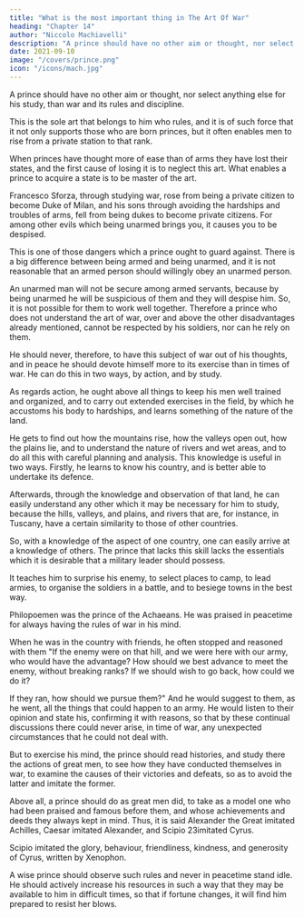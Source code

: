 ```yaml
---
title: "What is the most important thing in The Art Of War"
heading: "Chapter 14"
author: "Niccolo Machiavelli"
description: "A prince should have no other aim or thought, nor select anything else for his study, than war and its rules and discipline"
date: 2021-09-10
image: "/covers/prince.png"
icon: "/icons/mach.jpg"
---
```





A prince should have no other aim or thought, nor select anything else for his study, than war and its rules and discipline. 

This is the sole art that belongs to him who rules, and it is of such force that it not
only supports those who are born princes, but it often enables men to rise from a private station to that rank. 

When princes have thought more of ease than of arms they have lost their states, and the first cause of losing it is to neglect this art. What enables a prince to acquire a state is to be master of the art. 

Francesco Sforza, through studying war, rose from being a private citizen to become Duke of
Milan, and his sons through avoiding the hardships and troubles of arms, fell from being dukes to become private citizens. For among other evils which being unarmed brings you, it causes you to be despised.

This is one of those dangers which a prince ought to guard against. There is a big difference between being armed and being unarmed, and it is not reasonable that an armed person should willingly obey an unarmed person. 

An unarmed man will not be secure among armed servants, because by being unarmed he will be suspicious of them and they will despise him. So, it is not possible for them to work well together. Therefore a prince who does not understand the art of war, over and above the other
disadvantages already mentioned, cannot be respected by his soldiers, nor can he rely on them. 

He should never, therefore, to have this subject of war out of his thoughts, and in peace he should devote himself more to its exercise than in times of war. He can do this in two ways, by action, and by study.

As regards action, he ought above all things to keep his men well trained and organized, and to carry out extended exercises in the field, by which he accustoms his body to hardships, and learns something of the nature of the land. 

He gets to find out how the mountains rise, how the valleys open out, how the plains lie, and to understand the nature of rivers and wet areas, and to do all this with careful planning and analysis. This knowledge is useful in two ways. Firstly, he learns to know his country, and is better able to undertake its defence. 

Afterwards, through the knowledge and observation of that land, he can easily understand any other which it may be necessary for him to study, because the hills, valleys, and plains, and rivers that are, for instance, in Tuscany, have a certain similarity to those of other countries.

So, with a knowledge of the aspect of one country, one can easily arrive at a knowledge of others. The prince that lacks this skill lacks the essentials which it is desirable that a military leader should possess. 

It teaches him to surprise his enemy, to select places to camp, to lead armies, to organise the soldiers in a battle, and to besiege towns in the best way.

Philopoemen was the prince of the Achaeans. He was praised in peacetime for always having the rules of war in his mind. 

When he was in the country with friends, he often stopped and reasoned with them "If the enemy were on that hill, and we were here with our army, who would have the advantage? How should we best advance to meet the enemy, without breaking ranks? If we should wish to go back, how could we do it? 

If they ran, how should we pursue them?" And he would suggest to them, as he went, all the things that could happen to an army. He would listen to their opinion and state his, confirming it with reasons, so that by these continual discussions there could never arise, in time of war, any unexpected circumstances that he could not deal with.

But to exercise his mind, the prince should read histories, and study there the actions of great men, to see how they have conducted themselves in war, to examine the causes of their victories and defeats, so as to avoid the latter and imitate the former. 

Above all, a prince should do as great men did, to take as a model one who had been praised and famous before them, and whose achievements and deeds they always kept in mind. Thus, it is said Alexander the Great imitated Achilles, Caesar imitated Alexander, and Scipio 23imitated Cyrus. 

Scipio imitated the glory, behaviour, friendliness, kindness, and generosity of Cyrus, written by Xenophon. 

A wise prince should observe such rules and never in peacetime stand idle. He should actively increase his resources in such a way that they may be available to him in difficult times, so that if fortune changes, it will find him prepared to resist her blows.
